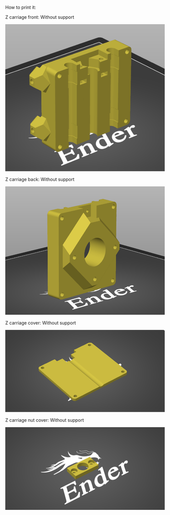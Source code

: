 How to print it: 

Z carriage front: 
Without support

![](https://github.com/wodzir/Easythreed-X1-plus/blob/main/Images/Screenshots/How%20to%20print/Z%20carriage%20front.PNG)

Z carriage back: 
Without support

![](https://github.com/wodzir/Easythreed-X1-plus/blob/main/Images/Screenshots/How%20to%20print/Z%20carriage%20back.PNG)

Z carriage cover: 
Without support

![](https://github.com/wodzir/Easythreed-X1-plus/blob/main/Images/Screenshots/How%20to%20print/Z%20carriage%20cover.PNG)

Z carriage nut cover: 
Without support

![](https://github.com/wodzir/Easythreed-X1-plus/blob/main/Images/Screenshots/How%20to%20print/Z%20carriage%20nut%20cover.PNG)
